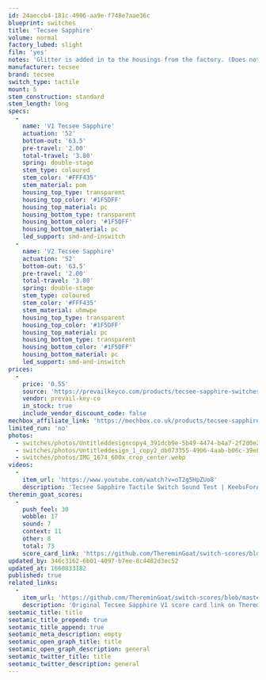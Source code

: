 ```yaml
---
id: 24aeccb4-181c-4906-aa9e-f748e7aae36c
blueprint: switches
title: 'Tecsee Sapphire'
volume: normal
factory_lubed: slight
film: 'yes'
notes: 'Glitter is added in to the housings from the factory. (Does not impact sound or feel.)'
manufacturer: tecsee
brand: tecsee
switch_type: tactile
mount: 5
stem_construction: standard
stem_length: long
specs:
  -
    name: 'V1 Tecsee Sapphire'
    actuation: '52'
    bottom-out: '63.5'
    pre-travel: '2.00'
    total-travel: '3.80'
    spring: double-stage
    stem_type: coloured
    stem_color: '#FFF435'
    stem_material: pom
    housing_top_type: transparent
    housing_top_color: '#1F5DFF'
    housing_top_material: pc
    housing_bottom_type: transparent
    housing_bottom_color: '#1F5DFF'
    housing_bottom_material: pc
    led_support: smd-and-inswitch
  -
    name: 'V2 Tecsee Sapphire'
    actuation: '52'
    bottom-out: '63.5'
    pre-travel: '2.00'
    total-travel: '3.80'
    spring: double-stage
    stem_type: coloured
    stem_color: '#FFF435'
    stem_material: uhmwpe
    housing_top_type: transparent
    housing_top_color: '#1F5DFF'
    housing_top_material: pc
    housing_bottom_type: transparent
    housing_bottom_color: '#1F5DFF'
    housing_bottom_material: pc
    led_support: smd-and-inswitch
prices:
  -
    price: '0.55'
    source: 'https://prevailkeyco.com/products/tecsee-sapphire-switches?variant=40386535030935'
    vendor: prevail-key-co
    in_stock: true
    include_vendor_discount_code: false
mechbox_affiliate_link: 'https://mechbox.co.uk/products/tecsee-sapphire-switch?variant=40143793291426'
limited_run: 'no'
photos:
  - switches/photos/Untitleddesigncopy4_391dcb9e-5b49-4474-b4a7-2f2d0e2261a1_600x_crop_center.webp
  - switches/photos/Untitleddesign_1_copy2_db073355-4906-4aab-b06c-39e8cfb14da5_600x_crop_center.webp
  - switches/photos/IMG_1674_600x_crop_center.webp
videos:
  -
    item_url: 'https://www.youtube.com/watch?v=oT2g5HpZUo8'
    description: 'Tecsee Sapphire Tactile Switch Sound Test | KeebsForAll By KeebsForAll'
theremin_goat_scores:
  -
    push_feel: 30
    wobble: 17
    sound: 7
    context: 11
    other: 8
    total: 73
    score_card_link: 'https://github.com/ThereminGoat/switch-scores/blob/master/Tecsee%20Sapphire%20V2.pdf'
updated_by: 346c3162-6b01-4097-b7ee-8c4482d3ec52
updated_at: 1660833182
published: true
related_links:
  -
    item_url: 'https://github.com/ThereminGoat/switch-scores/blob/master/Tecsee%20Sapphire.pdf'
    description: 'Original Tecsee Sapphire V1 score card link on ThereminGoat.com'
seotamic_title: title
seotamic_title_prepend: true
seotamic_title_append: true
seotamic_meta_description: empty
seotamic_open_graph_title: title
seotamic_open_graph_description: general
seotamic_twitter_title: title
seotamic_twitter_description: general
---
```

